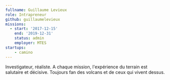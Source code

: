 ```yaml
---
fullname: Guillaume Levieux
role: Intrapreneur
github: guillaumelevieux
missions:
  - start: '2017-12-15'
    end: '2019-12-31'
    status: admin
    employer: MTES
startups:
    - camino
---
```


Investigateur, réaliste. A chaque mission, l'expérience du terrain est salutaire et décisive. Toujours fan des volcans et de ceux qui vivent dessus.
